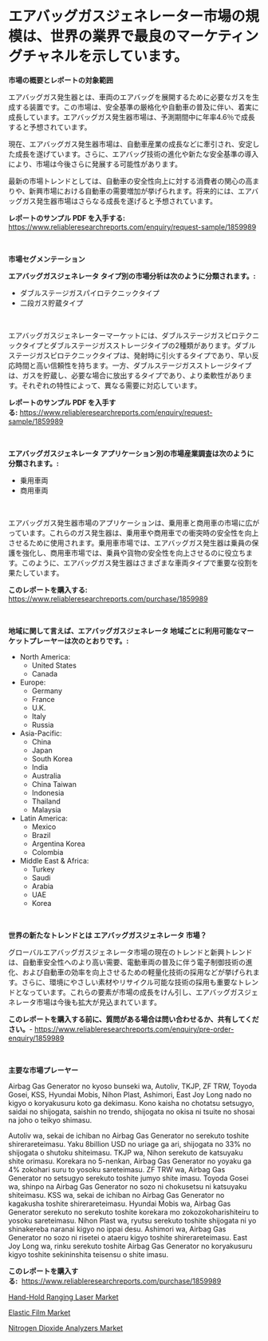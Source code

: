 <p><h1>エアバッグガスジェネレーター市場の規模は、世界の業界で最良のマーケティングチャネルを示しています。</h1></p><p><strong>市場の概要とレポートの対象範囲</strong></p>
<p><p>エアバッグガス発生器とは、車両のエアバッグを展開するために必要なガスを生成する装置です。この市場は、安全基準の厳格化や自動車の普及に伴い、着実に成長しています。エアバッグガス発生器市場は、予測期間中に年率4.6％で成長すると予想されています。</p><p>現在、エアバッグガス発生器市場は、自動車産業の成長などに牽引され、安定した成長を遂げています。さらに、エアバッグ技術の進化や新たな安全基準の導入により、市場は今後さらに発展する可能性があります。</p><p>最新の市場トレンドとしては、自動車の安全性向上に対する消費者の関心の高まりや、新興市場における自動車の需要増加が挙げられます。将来的には、エアバッグガス発生器市場はさらなる成長を遂げると予想されています。</p></p>
<p><strong>レポートのサンプル PDF を入手する:</strong> <a href="https://www.reliableresearchreports.com/enquiry/request-sample/1859989">https://www.reliableresearchreports.com/enquiry/request-sample/1859989</a></p>
<p>&nbsp;</p>
<p><strong>市場セグメンテーション</strong></p>
<p><strong>エアバッグガスジェネレータ タイプ別の市場分析は次のように分類されます。:</strong></p>
<p><ul><li>ダブルステージガスパイロテクニックタイプ</li><li>二段ガス貯蔵タイプ</li></ul></p>
<p>&nbsp;</p>
<p><p>エアバッグガスジェネレーターマーケットには、ダブルステージガスピロテクニックタイプとダブルステージガスストレージタイプの2種類があります。ダブルステージガスピロテクニックタイプは、発射時に引火するタイプであり、早い反応時間と高い信頼性を持ちます。一方、ダブルステージガスストレージタイプは、ガスを貯蔵し、必要な場合に放出するタイプであり、より柔軟性があります。それぞれの特性によって、異なる需要に対応しています。</p></p>
<p><strong>レポートのサンプル PDF を入手する:</strong>&nbsp;<a href="https://www.reliableresearchreports.com/enquiry/request-sample/1859989">https://www.reliableresearchreports.com/enquiry/request-sample/1859989</a></p>
<p>&nbsp;</p>
<p><strong> エアバッグガスジェネレータ アプリケーション別の市場産業調査は次のように分類されます。:</strong></p>
<p><ul><li>乗用車両</li><li>商用車両</li></ul></p>
<p>&nbsp;</p>
<p><p>エアバッグガス発生器市場のアプリケーションは、乗用車と商用車の市場に広がっています。これらのガス発生器は、乗用車や商用車での衝突時の安全性を向上させるために使用されます。乗用車市場では、エアバッグガス発生器は乗員の保護を強化し、商用車市場では、乗員や貨物の安全性を向上させるのに役立ちます。このように、エアバッグガス発生器はさまざまな車両タイプで重要な役割を果たしています。</p></p>
<p><strong>このレポートを購入する:</strong>&nbsp; <a href="https://www.reliableresearchreports.com/purchase/1859989">https://www.reliableresearchreports.com/purchase/1859989</a></p>
<p>&nbsp;</p>
<p><strong>地域に関して言えば、エアバッグガスジェネレータ 地域ごとに利用可能なマーケットプレーヤーは次のとおりです。:</strong></p>
<p><ul>
    <li>
        North America:
        <ul>
            <li>United States</li>
            <li>Canada</li>
        </ul>
    </li>
    <li>
        Europe:
        <ul>
            <li>Germany</li>
            <li>France</li>
            <li>U.K.</li>
            <li>Italy</li>
            <li>Russia</li>
        </ul>
    </li>
    <li>
        Asia-Pacific:
        <ul>
            <li>China</li>
            <li>Japan</li>
            <li>South Korea</li>
            <li>India</li>
            <li>Australia</li>
            <li>China Taiwan</li>
            <li>Indonesia</li>
            <li>Thailand</li>
            <li>Malaysia</li>
        </ul>
    </li>
    <li>
        Latin America:
        <ul>
            <li>Mexico</li>
            <li>Brazil</li>
            <li>Argentina Korea</li>
            <li>Colombia</li>
        </ul>
    </li>
    <li>
        Middle East & Africa:
        <ul>
            <li>Turkey</li>
            <li>Saudi</li>
            <li>Arabia</li>
            <li>UAE</li>
            <li>Korea</li>
        </ul>
    </li>
    </ul></p>
<p>&nbsp;</p>
<p><strong>世界の新たなトレンドとは エアバッグガスジェネレータ 市場？</strong></p>
<p><p>グローバルエアバッグガスジェネレータ市場の現在のトレンドと新興トレンドは、自動車安全性へのより高い需要、電動車両の普及に伴う電子制御技術の進化、および自動車の効率を向上させるための軽量化技術の採用などが挙げられます。さらに、環境にやさしい素材やリサイクル可能な技術の採用も重要なトレンドとなっています。これらの要素が市場の成長をけん引し、エアバッグガスジェネレータ市場は今後も拡大が見込まれています。</p></p>
<p><strong>このレポートを購入する前に、質問がある場合は問い合わせるか、共有してください。</strong>- <a href="https://www.reliableresearchreports.com/enquiry/pre-order-enquiry/1859989">https://www.reliableresearchreports.com/enquiry/pre-order-enquiry/1859989</a></p>
<p>&nbsp;</p>
<p><strong>主要な市場プレーヤー</strong></p>
<p><p>Airbag Gas Generator no kyoso bunseki wa, Autoliv, TKJP, ZF TRW, Toyoda Gosei, KSS, Hyundai Mobis, Nihon Plast, Ashimori, East Joy Long nado no kigyo o koryakusuru koto ga dekimasu. Kono kaisha no chotatsu setsugyo, saidai no shijogata, saishin no trendo, shijogata no okisa ni tsuite no shosai na joho o teikyo shimasu. </p><p>Autoliv wa, sekai de ichiban no Airbag Gas Generator no serekuto toshite shirerareteimasu. Yaku 8billion USD no uriage ga ari, shijogata no 33% no shijogata o shutoku shiteimasu. TKJP wa, Nihon serekuto de katsuyaku shite orimasu. Korekara no 5-nenkan, Airbag Gas Generator no yoyaku ga 4% zokohari suru to yosoku sareteimasu. ZF TRW wa, Airbag Gas Generator no setsugyo serekuto toshite jumyo shite imasu. Toyoda Gosei wa, shinpo na Airbag Gas Generator no sozo ni chokusetsu ni katsuyaku shiteimasu. KSS wa, sekai de ichiban no Airbag Gas Generator no kagakusha toshite shirerareteimasu. Hyundai Mobis wa, Airbag Gas Generator serekuto no serekuto toshite korekara mo zokozokoharishiteiru to yosoku sareteimasu. Nihon Plast wa, ryutsu serekuto toshite shijogata ni yo shinakereba naranai kigyo no ippai desu. Ashimori wa, Airbag Gas Generator no sozo ni risetei o ataeru kigyo toshite shirerareteimasu. East Joy Long wa, rinku serekuto toshite Airbag Gas Generator no koryakusuru kigyo toshite sekininshita teisensu o shite imasu.</p></p>
<p><strong>このレポートを購入する:</strong>&nbsp;&nbsp;<a href="https://www.reliableresearchreports.com/purchase/1859989">https://www.reliableresearchreports.com/purchase/1859989</a></p>
<p><p><a href="https://adventurous-uranium-ef9.notion.site/Hand-Hold-Ranging-Laser-Market-Furnish-Information-about-Market-Size-Market-Share-Market-Dynamics--82b0ba16af35463bb94d03aad34e55ab">Hand-Hold Ranging Laser Market</a></p><p><a href="https://github.com/Angelnienowdseej3e45z3p8c/Market-Research-Report-List-1/blob/main/elastic-film-market.md">Elastic Film Market</a></p><p><a href="https://extreme-scabiosa-c81.notion.site/Global-Nitrogen-Dioxide-Analyzers-Market-Size-and-Market-Trends-Insights-and-Projections-from-2024--8b54c15d6dee4f6a8e4dc928881e6bfc">Nitrogen Dioxide Analyzers Market</a></p></p>